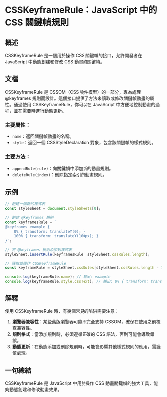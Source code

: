 <!--
Meta Description: # CSSKeyframeRule：JavaScript 中的 CSS 關鍵幀規則 ## 概述 CSSKeyframeRule 是一個用於操作 CSS 關鍵幀的接口，允許開發者在 JavaScript 中動態創建和修改 CSS 動畫的關鍵幀。 ## 文檔 CSSKeyframeRule 是 CSSO...
Meta Keywords: csskeyframerule, css, javascript, stylesheet, keyframes
-->

# CSSKeyframeRule：JavaScript 中的 CSS 關鍵幀規則

## 概述
CSSKeyframeRule 是一個用於操作 CSS 關鍵幀的接口，允許開發者在 JavaScript 中動態創建和修改 CSS 動畫的關鍵幀。

## 文檔
CSSKeyframeRule 是 CSSOM（CSS 物件模型）的一部分，專為處理 @keyframes 規則而設計。這個接口提供了方法來讀取或修改關鍵幀動畫的屬性。通過使用 CSSKeyframeRule，你可以在 JavaScript 中方便地控制動畫的過程，並在需要時進行動態更新。

### 主要屬性：
- `name`：返回關鍵幀動畫的名稱。
- `style`：返回一個 CSSStyleDeclaration 對象，包含該關鍵幀的樣式規則。

### 主要方法：
- `appendRule(rule)`：向關鍵幀中添加新的動畫規則。
- `deleteRule(index)`：刪除指定索引的動畫規則。

## 示例
```javascript
// 創建一個新的樣式表
const styleSheet = document.styleSheets[0];

// 創建 @keyframes 規則
const keyframesRule = `
@keyframes example {
    0% { transform: translateY(0); }
    100% { transform: translateY(100px); }
}`;

// 將 @keyframes 規則添加到樣式表
styleSheet.insertRule(keyframesRule, styleSheet.cssRules.length);

// 獲取並操作 CSSKeyframeRule
const keyframeRule = styleSheet.cssRules[styleSheet.cssRules.length - 1];

console.log(keyframeRule.name); // 輸出: example
console.log(keyframeRule.style.cssText); // 輸出: 0% { transform: translateY(0); } 100% { transform: translateY(100px); }
```

## 解釋
使用 CSSKeyframeRule 時，有幾個常見的陷阱需要注意：

1. **瀏覽器兼容性**：某些舊版瀏覽器可能不完全支持 CSSOM，確保在使用之前檢查兼容性。
2. **規則格式**：當添加規則時，必須遵循正確的 CSS 語法，否則可能會導致錯誤。
3. **動態更新**：在動態添加或刪除規則時，可能會影響其他樣式規則的應用，需謹慎處理。

## 一句總結
CSSKeyframeRule 是 JavaScript 中用於操作 CSS 動畫關鍵幀的強大工具，能夠動態創建和修改動畫效果。